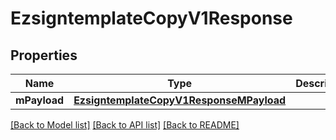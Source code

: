 # EzsigntemplateCopyV1Response

## Properties
Name | Type | Description | Notes
------------ | ------------- | ------------- | -------------
**mPayload** | [**EzsigntemplateCopyV1ResponseMPayload**](EzsigntemplateCopyV1ResponseMPayload.md) |  | 

[[Back to Model list]](../README.md#documentation-for-models) [[Back to API list]](../README.md#documentation-for-api-endpoints) [[Back to README]](../README.md)


